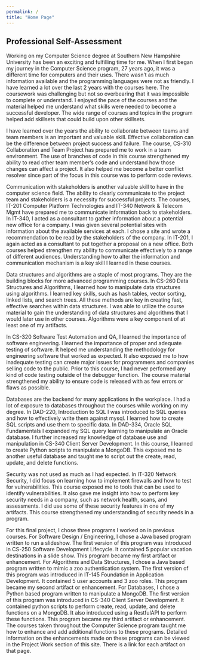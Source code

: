 ```yaml
---
permalink: /
title: "Home Page"
---
```


## Professional Self-Assessment

Working on my Computer Science degree at Southern New Hampshire University has been an exciting and fulfilling time for me.  When I first began my journey in the Computer Science program, 27 years ago, it was a different time for computers and their uses.  There wasn’t as much information available and the programming languages were not as friendly.  I have learned a lot over the last 2 years with the courses here.  The coursework was challenging but not so overbearing that it was impossible to complete or understand.  I enjoyed the pace of the courses and the material helped me understand what skills were needed to become a successful developer.  The wide range of courses and topics in the program helped add skillsets that could build upon other skillsets.

I have learned over the years the ability to collaborate between teams and team members is an important and valuable skill.  Effective collaboration can be the difference between project success and failure.  The course, CS-310 Collaboration and Team Project has prepared me to work in a team environment.  The use of branches of code in this course strengthened my ability to read other team member’s code and understand how those changes can affect a project.  It also helped me become a better conflict resolver since part of the focus in this course was to perform code reviews.

Communication with stakeholders is another valuable skill to have in the computer science field.  The ability to clearly communicate to the project team and stakeholders is a necessity for successful projects.  The courses, IT-201 Computer Platform Technologies and IT-340 Network & Telecom Mgmt have prepared me to communicate information back to stakeholders.  In IT-340, I acted as a consultant to gather information about a potential new office for a company.  I was given several potential sites with information about the available services at each.  I chose a site and wrote a recommendation to be read by the stakeholders of the company.  In IT-201, I again acted as a consultant to put together a proposal on a new office.  Both courses helped strengthen my ability to communicate effectively to a range of different audiences.  Understanding how to alter the information and communication mechanism is a key skill I learned in these courses.

Data structures and algorithms are a staple of most programs.  They are the building blocks for more advanced programming courses.  In CS-260 Data Structures and Algorithms, I learned how to manipulate data structures using algorithms.  I learned key skills, such as hash tables, vector sorting, linked lists, and search trees.  All these methods are key in creating fast, effective searches within data structures.  I was able to utilize the course material to gain the understanding of data structures and algorithms that I would later use in other courses.  Algorithms were a key component of at least one of my artifacts.

In CS-320 Software Test Automation and QA, I learned the importance of software engineering.  I learned the importance of proper and adequate testing of software.  It helped me understanding the methodology for engineering software that worked as expected.  It also exposed me to how inadequate testing can create major issues for programmers and companies selling code to the public.  Prior to this course, I had never performed any kind of code testing outside of the debugger function.  The course material strengthened my ability to ensure code is released with as few errors or flaws as possible.

Databases are the backend for many applications in the workplace.  I had a lot of exposure to databases throughout the courses while working on my degree.  In DAD-220, Introduction to SQL I was introduced to SQL queries and how to effectively write them against mysql.  I learned how to create SQL scripts and use them to specific data.  In DAD-334, Oracle SQL Fundamentals I expanded my SQL query learning to manipulate an Oracle database.  I further increased my knowledge of database use and manipulation in CS-340 Client Server Development.  In this course, I learned to create Python scripts to manipulate a MongoDB.  This exposed me to another useful database and taught me to script out the create, read, update, and delete functions.

Security was not used as much as I had expected.  In IT-320 Network Security, I did focus on learning how to implement firewalls and how to test for vulnerabilities.  This course exposed me to tools that can be used to identify vulnerabilities.  It also gave me insight into how to perform key security needs in a company, such as network health, scans, and assessments.  I did use some of these security features in one of my artifacts.  This course strengthened my understanding of security needs in a program.

For this final project, I chose three programs I worked on in previous courses.  For Software Design / Engineering, I chose a Java based program written to run a slideshow.  The first version of this program was introduced in CS-250 Software Development Lifecycle.  It contained 5 popular vacation destinations in a slide show.  This program became my first artifact or enhancement.  For Algorithms and Data Structures, I chose a Java based program written to mimic a zoo authentication system.  The first version of this program was introduced in IT-145 Foundation in Application Development.  It contained 5 user accounts and 3 zoo roles.  This program became my second artifact or enhancement.  For Databases, I chose a Python based program written to manipulate a MongoDB.  The first version of this program was introduced in CS-340 Client Server Development.  It contained python scripts to perform create, read, update, and delete functions on a MongoDB.  It also introduced using a RestfulAPI to perform these functions.  This program became my third artifact or enhancement.  The courses taken throughout the Computer Science program taught me how to enhance and add additional functions to these programs.  Detailed information on the enhancements made on these programs can be viewed in the Project Work section of this site.  There is a link for each artifact on that page.
